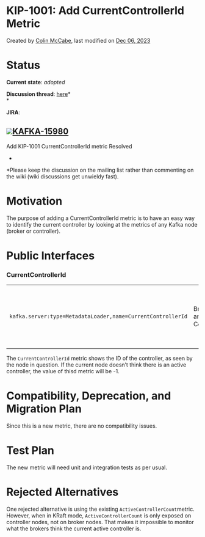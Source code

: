 KIP-1001: Add CurrentControllerId Metric
================

Created by [Colin
McCabe](https://cwiki.apache.org/confluence/display/~cmccabe), last
modified on [Dec 06,
2023](https://cwiki.apache.org/confluence/pages/diffpagesbyversion.action?pageId=278465658&selectedPageVersions=1&selectedPageVersions=2 "Show changes")

# Status

**Current state**: *adopted*

**Discussion thread**:
[here](https://lists.apache.org/thread/vwtb17sx96q97h882ltck4rrk3w7hrf3)*  
*

**JIRA**:

## [![](https://issues.apache.org/jira/secure/viewavatar?size=xsmall&avatarId=21140&avatarType=issuetype)KAFKA-15980](https://issues.apache.org/jira/browse/KAFKA-15980)

Add KIP-1001 CurrentControllerId metric Resolved

*  
*Please keep the discussion on the mailing list rather than commenting
on the wiki (wiki discussions get unwieldy fast).

# Motivation

The purpose of adding a CurrentControllerId metric is to have an easy
way to identify the current controller by looking at the metrics of any
Kafka node (broker or controller).

# Public Interfaces

### CurrentControllerId

|                                                             |                       |         |              |                                                                   |
|:------------------------------------------------------------|:----------------------|:--------|:-------------|:------------------------------------------------------------------|
| `kafka.server:type=MetadataLoader,name=CurrentControllerId` | Broker and Controller | Integer | KRaft and ZK | Outputs the ID of the current controller, or -1 if none is known. |

The `CurrentControllerId` metric shows the ID of the controller, as seen
by the node in question. If the current node doesn’t think there is an
active controller, the value of thisd metric will be -1.

# Compatibility, Deprecation, and Migration Plan

Since this is a new metric, there are no compatibility issues.

# Test Plan

The new metric will need unit and integration tests as per usual.

# Rejected Alternatives

One rejected alternative is using the existing
`ActiveControllerCount`metric. However, when in KRaft mode,
`ActiveControllerCount` is only exposed on controller nodes, not on
broker nodes. That makes it impossible to monitor what the brokers think
the current active controller is.
